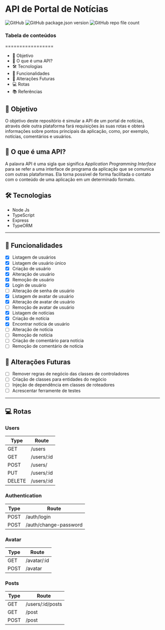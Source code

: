 # API de Portal de Notícias
![GitHub](https://img.shields.io/github/license/Nick3n/portal-api)
![GitHub package.json version](https://img.shields.io/github/package-json/v/Nick3n/portal-api)
![GitHub repo file count](https://img.shields.io/github/directory-file-count/Nick3n/portal-api)

### Tabela de conteúdos
=================

 - 🎯 Objetivo
 - 📑 O que é uma API?
 - 🛠 Tecnologias
 - 📃 Funcionalidades
 - 📃 Alterações Futuras
 - 💻 Rotas
 - 📚 Referências
 
## 🎯 Objetivo
O objetivo deste repositório é simular a API de um portal de notícias, através dele outra plataforma fará requisições às suas rotas e obterá informações sobre pontos principais da aplicação, como, por exemplo, notícias, comentários e usuários.

## 📑 O que é uma API?
A palavra API é uma sigla que significa _Application Programming Interface_ para se refer a uma interface de programa da aplicação que se comunica com outras plataformas. Ela torna possível de forma facilitada o contato com o conteúdo de uma aplicação em um determinado formato.

## 🛠 Tecnologias
- Node Js
- TypeScript
- Express
- TypeORM

---

## 📃 Funcionalidades

- [x] Listagem de usuários
- [x] Listagem de usuário único
- [x] Criação de usuário
- [x] Alteração de usuário
- [x] Remoção de usuário
- [x] Login de usuário
- [ ] Alteração de senha de usuário
- [x] Listagem de avatar de usuário
- [x] Alteração de avatar de usuário
- [ ] Remoção de avatar de usuário
- [x] Listagem de notícias
- [x] Criação de notícia
- [x] Encontrar notícia de usuário
- [ ] Alteração de notícia
- [ ] Remoção de notícia
- [ ] Criação de comentário para notícia
- [ ] Remoção de comentário de notícia

## 📃 Alterações Futuras
- [ ] Remover regras de negócio das classes de controladores
- [ ] Criação de classes para entidades do negócio
- [ ] Injeção de dependência em classes de roteadores
- [ ] Acrescentar ferramente de testes

---

## 💻 Rotas
### Users
| Type | Route |
|---|---|
| GET | /users |
| GET | /users/:id |
| POST | /users/ |
| PUT | /users/:id |
| DELETE | /users/:id |

### Authentication
| Type | Route |
|---|---|
| POST | /auth/login |
| POST | /auth/change-password |

### Avatar
| Type | Route |
|---|---|
| GET | /avatar/:id |
| POST | /avatar |

### Posts
| Type | Route |
|---|---|
| GET | /users/:id/posts |
| GET | /post |
| POST | /post |
